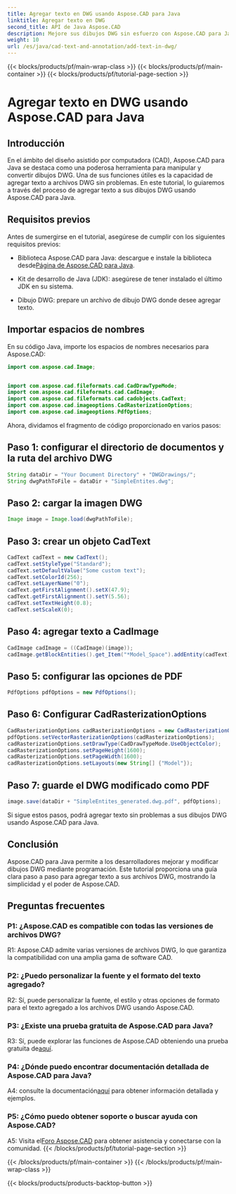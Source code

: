 ```yaml
---
title: Agregar texto en DWG usando Aspose.CAD para Java
linktitle: Agregar texto en DWG
second_title: API de Java Aspose.CAD
description: Mejore sus dibujos DWG sin esfuerzo con Aspose.CAD para Java. Agregue texto sin problemas con nuestra guía paso a paso.
weight: 10
url: /es/java/cad-text-and-annotation/add-text-in-dwg/
---
```


{{< blocks/products/pf/main-wrap-class >}}
{{< blocks/products/pf/main-container >}}
{{< blocks/products/pf/tutorial-page-section >}}

# Agregar texto en DWG usando Aspose.CAD para Java

## Introducción

En el ámbito del diseño asistido por computadora (CAD), Aspose.CAD para Java se destaca como una poderosa herramienta para manipular y convertir dibujos DWG. Una de sus funciones útiles es la capacidad de agregar texto a archivos DWG sin problemas. En este tutorial, lo guiaremos a través del proceso de agregar texto a sus dibujos DWG usando Aspose.CAD para Java.

## Requisitos previos

Antes de sumergirse en el tutorial, asegúrese de cumplir con los siguientes requisitos previos:

-  Biblioteca Aspose.CAD para Java: descargue e instale la biblioteca desde[Página de Aspose.CAD para Java](https://releases.aspose.com/cad/java/).

- Kit de desarrollo de Java (JDK): asegúrese de tener instalado el último JDK en su sistema.

- Dibujo DWG: prepare un archivo de dibujo DWG donde desee agregar texto.

## Importar espacios de nombres

En su código Java, importe los espacios de nombres necesarios para Aspose.CAD:

```java
import com.aspose.cad.Image;


import com.aspose.cad.fileformats.cad.CadDrawTypeMode;
import com.aspose.cad.fileformats.cad.CadImage;
import com.aspose.cad.fileformats.cad.cadobjects.CadText;
import com.aspose.cad.imageoptions.CadRasterizationOptions;
import com.aspose.cad.imageoptions.PdfOptions;
```

Ahora, dividamos el fragmento de código proporcionado en varios pasos:

## Paso 1: configurar el directorio de documentos y la ruta del archivo DWG

```java
String dataDir = "Your Document Directory" + "DWGDrawings/";
String dwgPathToFile = dataDir + "SimpleEntites.dwg";
```

## Paso 2: cargar la imagen DWG

```java
Image image = Image.load(dwgPathToFile);
```

## Paso 3: crear un objeto CadText

```java
CadText cadText = new CadText();
cadText.setStyleType("Standard");
cadText.setDefaultValue("Some custom text");
cadText.setColorId(256);
cadText.setLayerName("0");
cadText.getFirstAlignment().setX(47.9);
cadText.getFirstAlignment().setY(5.56);
cadText.setTextHeight(0.8);
cadText.setScaleX(0);
```

## Paso 4: agregar texto a CadImage

```java
CadImage cadImage = ((CadImage)(image));
cadImage.getBlockEntities().get_Item("*Model_Space").addEntity(cadText);
```

## Paso 5: configurar las opciones de PDF

```java
PdfOptions pdfOptions = new PdfOptions();
```

## Paso 6: Configurar CadRasterizationOptions

```java
CadRasterizationOptions cadRasterizationOptions = new CadRasterizationOptions();
pdfOptions.setVectorRasterizationOptions(cadRasterizationOptions);
cadRasterizationOptions.setDrawType(CadDrawTypeMode.UseObjectColor);
cadRasterizationOptions.setPageHeight(1600);
cadRasterizationOptions.setPageWidth(1600);
cadRasterizationOptions.setLayouts(new String[] {"Model"});
```

## Paso 7: guarde el DWG modificado como PDF

```java
image.save(dataDir + "SimpleEntites_generated.dwg.pdf", pdfOptions);
```

Si sigue estos pasos, podrá agregar texto sin problemas a sus dibujos DWG usando Aspose.CAD para Java.

## Conclusión

Aspose.CAD para Java permite a los desarrolladores mejorar y modificar dibujos DWG mediante programación. Este tutorial proporciona una guía clara paso a paso para agregar texto a sus archivos DWG, mostrando la simplicidad y el poder de Aspose.CAD.

## Preguntas frecuentes

### P1: ¿Aspose.CAD es compatible con todas las versiones de archivos DWG?

R1: Aspose.CAD admite varias versiones de archivos DWG, lo que garantiza la compatibilidad con una amplia gama de software CAD.

### P2: ¿Puedo personalizar la fuente y el formato del texto agregado?

R2: Sí, puede personalizar la fuente, el estilo y otras opciones de formato para el texto agregado a los archivos DWG usando Aspose.CAD.

### P3: ¿Existe una prueba gratuita de Aspose.CAD para Java?

 R3: Sí, puede explorar las funciones de Aspose.CAD obteniendo una prueba gratuita de[aquí](https://releases.aspose.com/).

### P4: ¿Dónde puedo encontrar documentación detallada de Aspose.CAD para Java?

 A4: consulte la documentación[aquí](https://reference.aspose.com/cad/java/) para obtener información detallada y ejemplos.

### P5: ¿Cómo puedo obtener soporte o buscar ayuda con Aspose.CAD?

A5: Visita el[Foro Aspose.CAD](https://forum.aspose.com/c/cad/19) para obtener asistencia y conectarse con la comunidad.
{{< /blocks/products/pf/tutorial-page-section >}}

{{< /blocks/products/pf/main-container >}}
{{< /blocks/products/pf/main-wrap-class >}}

{{< blocks/products/products-backtop-button >}}
